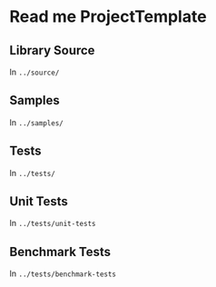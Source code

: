 # Read me ProjectTemplate

## Library Source

In `../source/`

## Samples

In `../samples/`

## Tests

In `../tests/`

## Unit Tests

In `../tests/unit-tests`

## Benchmark Tests

In `../tests/benchmark-tests`
